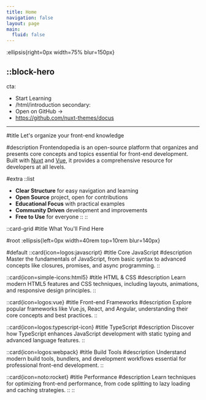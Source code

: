 ```yaml
---
title: Home
navigation: false
layout: page
main:
  fluid: false
---
```


:ellipsis{right=0px width=75% blur=150px}

::block-hero
---
cta:
  - Start Learning
  - /html/introduction
secondary:
  - Open on GitHub →
  - https://github.com/nuxt-themes/docus
---

#title
Let's organize your front-end knowledge

#description
Frontendopedia is an open-source platform that organizes and presents core concepts and topics essential for front-end development. Built with [Nuxt](https://nuxt.com) and [Vue](https://vuejs.org), it provides a comprehensive resource for developers at all levels.

#extra
  ::list
  - **Clear Structure** for easy navigation and learning
  - **Open Source** project, open for contributions
  - **Educational Focus** with practical examples
  - **Community Driven** development and improvements
  - **Free to Use** for everyone
  ::
::

::card-grid
#title
What You'll Find Here

#root
:ellipsis{left=0px width=40rem top=10rem blur=140px}

#default
  ::card{icon=logos:javascript}
  #title
  Core JavaScript
  #description
  Master the fundamentals of JavaScript, from basic syntax to advanced concepts like closures, promises, and async programming.
  ::

  ::card{icon=simple-icons:html5}
  #title
  HTML & CSS
  #description
  Learn modern HTML5 features and CSS techniques, including layouts, animations, and responsive design principles.
  ::

  ::card{icon=logos:vue}
  #title
  Front-end Frameworks
  #description
  Explore popular frameworks like Vue.js, React, and Angular, understanding their core concepts and best practices.
  ::

  ::card{icon=logos:typescript-icon}
  #title
  TypeScript
  #description
  Discover how TypeScript enhances JavaScript development with static typing and advanced language features.
  ::

  ::card{icon=logos:webpack}
  #title
  Build Tools
  #description
  Understand modern build tools, bundlers, and development workflows essential for professional front-end development.
  ::

  ::card{icon=noto:rocket}
  #title
  Performance
  #description
  Learn techniques for optimizing front-end performance, from code splitting to lazy loading and caching strategies.
  ::
::